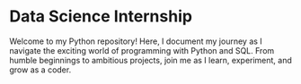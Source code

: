 # Data Science Internship
Welcome to my Python repository! Here, I document my journey as I navigate the exciting world of programming with Python and SQL. From humble beginnings to ambitious projects, join me as I learn, experiment, and grow as a coder.
